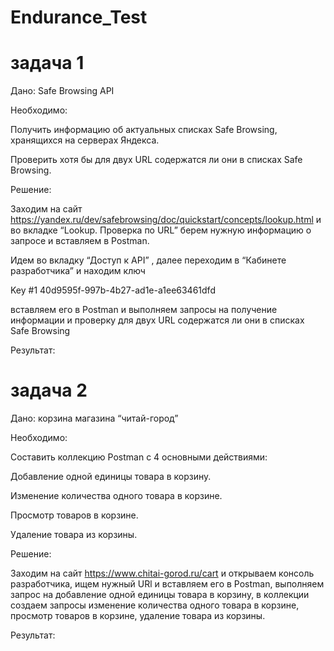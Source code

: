 # Endurance_Test

# задача 1

Дано: Safe Browsing API

Необходимо: 

Получить информацию об актуальных списках Safe Browsing, хранящихся на серверах Яндекса.

Проверить хотя бы для двух URL содержатся ли они в списках Safe Browsing.

Решение:

Заходим на сайт https://yandex.ru/dev/safebrowsing/doc/quickstart/concepts/lookup.html  и во вкладке “Lookup. Проверка по URL” берем нужную информацию о запросе и вставляем в Postman.

Идем во вкладку  “Доступ к API” , далее переходим в “Кабинете разработчика”  и находим ключ

 Key #1
40d9595f-997b-4b27-ad1e-a1ee63461dfd 

вставляем его в Postman и выполняем запросы на получение информации и проверку для двух URL содержатся ли они в списках Safe Browsing 

Результат: 




# задача 2

Дано: корзина магазина “читай-город”

Необходимо: 

Составить коллекцию Postman с 4 основными действиями:

Добавление одной единицы товара в корзину.

Изменение количества одного товара в корзине.

Просмотр товаров в корзине.

Удаление товара из корзины.


Решение:

Заходим на сайт https://www.chitai-gorod.ru/cart  и открываем консоль разработчика,
ищем нужный URl и вставляем его в Postman, выполняем запрос на добавление одной единицы товара в корзину, в коллекции создаем запросы изменение количества одного товара в корзине, просмотр товаров в корзине, удаление товара из корзины.

Результат:


